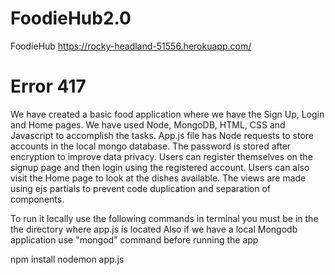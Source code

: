 # FoodieHub2.0
FoodieHub
https://rocky-headland-51556.herokuapp.com/

# Error 417
We have created a basic food application where we have the Sign Up, Login and Home pages. We have used Node, MongoDB, HTML, CSS and Javascript to accomplish the tasks. 
App.js file has Node requests to store accounts in the local mongo database. The password is stored after encryption to improve data privacy. Users can register themselves on the signup page and then login using the registered account. Users can also visit the Home page to look at the dishes available. 
The views are made using ejs partials to prevent code duplication and separation of components.

To run it locally use the following commands in terminal you must be in the the directory where app.js is located
Also if we have a local Mongodb application use "mongod" command before running the app

npm install
nodemon app.js
